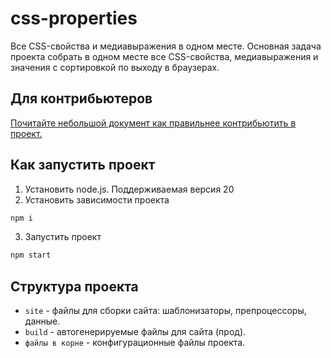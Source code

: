 # css-properties
Все CSS-свойства и медиавыражения в одном месте. 
Основная задача проекта собрать в одном месте все CSS-свойства, медиавыражения и значения с сортировкой по выходу в браузерах. 

## Для контрибьютеров
[Почитайте небольшой документ как правильнее контрибьютить в проект.](./CONTRIBUTING.md)

## Как запустить проект
1. Установить node.js. Поддерживаемая версия 20
2. Установить зависимости проекта
```bash
npm i
```
3. Запустить проект
```bash
npm start
```

## Структура проекта
- `site` - файлы для сборки сайта: шаблонизаторы, препроцессоры, данные.
- `build` - автогенерируемые файлы для сайта (прод).
- `файлы в корне` - конфигурационные файлы проекта.
